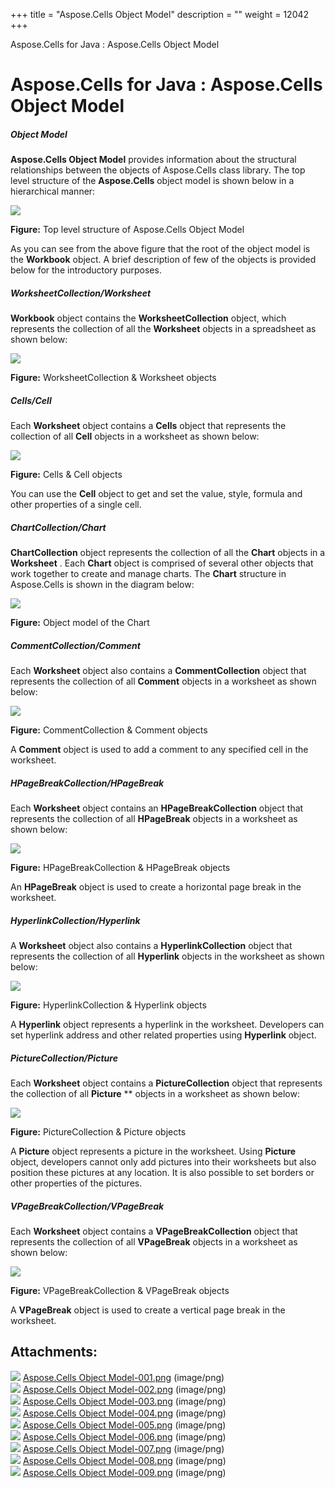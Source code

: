+++
title = "Aspose.Cells Object Model" 
description = "" 
weight = 12042 
+++

Aspose.Cells for Java : Aspose.Cells Object Model  

# Aspose.Cells for Java : Aspose.Cells Object Model


##### *Object Model*

**Aspose.Cells Object Model** provides information about the structural relationships between the objects of Aspose.Cells class library. The top level structure of the **Aspose.Cells** object model is shown below in a hierarchical manner:  
  
![](https://docs2.aspose.com/cells/java/attachments/5276262/5473236.png)  

**Figure:** Top level structure of Aspose.Cells Object Model

As you can see from the above figure that the root of the object model is the **Workbook** object. A brief description of few of the objects is provided below for the introductory purposes.

##### *WorksheetCollection/Worksheet*

**Workbook** object contains the **WorksheetCollection** object, which represents the collection of all the **Worksheet** objects in a spreadsheet as shown below:  
  
![](https://docs2.aspose.com/cells/java/attachments/5276262/5473237.png)  

**Figure:** WorksheetCollection & Worksheet objects

##### *Cells/Cell*

Each **Worksheet** object contains a **Cells** object that represents the collection of all **Cell** objects in a worksheet as shown below:  
  
![](https://docs2.aspose.com/cells/java/attachments/5276262/5473234.png)  

**Figure:** Cells & Cell objects

You can use the **Cell** object to get and set the value, style, formula and other properties of a single cell.

##### *ChartCollection/Chart*

**ChartCollection** object represents the collection of all the **Chart** objects in a **Worksheet** . Each **Chart** object is comprised of several other objects that work together to create and manage charts. The **Chart** structure in Aspose.Cells is shown in the diagram below:  
  
![](https://docs2.aspose.com/cells/java/attachments/5276262/5473235.png)  

**Figure:** Object model of the Chart

##### *CommentCollection/Comment*

Each **Worksheet** object also contains a **CommentCollection** object that represents the collection of all **Comment** objects in a worksheet as shown below:  
  
![](https://docs2.aspose.com/cells/java/attachments/5276262/5473232.png)  

**Figure:** CommentCollection & Comment objects

A **Comment** object is used to add a comment to any specified cell in the worksheet.

##### *HPageBreakCollection/HPageBreak*

Each **Worksheet** object contains an **HPageBreakCollection** object that represents the collection of all **HPageBreak** objects in a worksheet as shown below:  
  
![](https://docs2.aspose.com/cells/java/attachments/5276262/5473233.png)  

**Figure:** HPageBreakCollection & HPageBreak objects

An **HPageBreak** object is used to create a horizontal page break in the worksheet.

##### *HyperlinkCollection/Hyperlink*

A **Worksheet** object also contains a **HyperlinkCollection** object that represents the collection of all **Hyperlink** objects in the worksheet as shown below:  
  
![](https://docs2.aspose.com/cells/java/attachments/5276262/5473230.png)  

**Figure:** HyperlinkCollection & Hyperlink objects

A **Hyperlink** object represents a hyperlink in the worksheet. Developers can set hyperlink address and other related properties using **Hyperlink** object.

##### *PictureCollection/Picture*

Each **Worksheet** object contains a **PictureCollection** object that represents the collection of all **Picture** \*\* objects in a worksheet as shown below:  
  
![](https://docs2.aspose.com/cells/java/attachments/5276262/5473231.png)  

**Figure:** PictureCollection & Picture objects

A **Picture** object represents a picture in the worksheet. Using **Picture** object, developers cannot only add pictures into their worksheets but also position these pictures at any location. It is also possible to set borders or other properties of the pictures.

##### *VPageBreakCollection/VPageBreak*

Each **Worksheet** object contains a **VPageBreakCollection** object that represents the collection of all **VPageBreak** objects in a worksheet as shown below:  
  
![](https://docs2.aspose.com/cells/java/attachments/5276262/5473244.png)  

**Figure:** VPageBreakCollection & VPageBreak objects

A **VPageBreak** object is used to create a vertical page break in the worksheet.

## Attachments:

![](https://docs2.aspose.com/cells/java/images/icons/bullet_blue.gif) [Aspose.Cells Object Model-001.png](https://docs2.aspose.com/cells/java/attachments/5276262/5473236.png) (image/png)  
![](https://docs2.aspose.com/cells/java/images/icons/bullet_blue.gif) [Aspose.Cells Object Model-002.png](https://docs2.aspose.com/cells/java/attachments/5276262/5473237.png) (image/png)  
![](https://docs2.aspose.com/cells/java/images/icons/bullet_blue.gif) [Aspose.Cells Object Model-003.png](https://docs2.aspose.com/cells/java/attachments/5276262/5473234.png) (image/png)  
![](https://docs2.aspose.com/cells/java/images/icons/bullet_blue.gif) [Aspose.Cells Object Model-004.png](https://docs2.aspose.com/cells/java/attachments/5276262/5473235.png) (image/png)  
![](https://docs2.aspose.com/cells/java/images/icons/bullet_blue.gif) [Aspose.Cells Object Model-005.png](https://docs2.aspose.com/cells/java/attachments/5276262/5473232.png) (image/png)  
![](https://docs2.aspose.com/cells/java/images/icons/bullet_blue.gif) [Aspose.Cells Object Model-006.png](https://docs2.aspose.com/cells/java/attachments/5276262/5473233.png) (image/png)  
![](https://docs2.aspose.com/cells/java/images/icons/bullet_blue.gif) [Aspose.Cells Object Model-007.png](https://docs2.aspose.com/cells/java/attachments/5276262/5473230.png) (image/png)  
![](https://docs2.aspose.com/cells/java/images/icons/bullet_blue.gif) [Aspose.Cells Object Model-008.png](https://docs2.aspose.com/cells/java/attachments/5276262/5473231.png) (image/png)  
![](https://docs2.aspose.com/cells/java/images/icons/bullet_blue.gif) [Aspose.Cells Object Model-009.png](https://docs2.aspose.com/cells/java/attachments/5276262/5473244.png) (image/png)  

